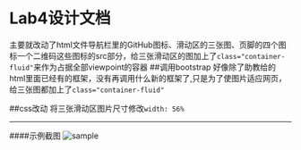 Lab4设计文档
====
主要就改动了html文件导航栏里的GitHub图标、滑动区的三张图、页脚的四个图标一个二维码这些图标的src部分，给三张滑动区的图加上了`class="container-fluid"`来作为占据全部viewpoint的容器
##调用bootstrap
好像除了助教给的html里面已经有的框架，没有再调用什么新的框架了,只是为了使图片适应网页，给三张图都加上了`class="container-fluid"`

##css改动
将三张滑动区图片尺寸修改`width: 56%`

----
####示例截图
![sample](images/sample.png)